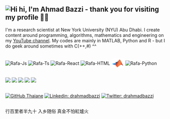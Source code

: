 ## <img src='https://d.tw93.fun/images/hi.gif' alt='Hi' width="20"/> hi, I'm Ahmad Bazzi - thank you for visiting my profile 🙏🏻

I'm a research scientist at New York University (NYU) Abu Dhabi.
I create content around programming, algorithms, mathematics and engineering on my [YouTube channel](https://www.youtube.com/channel/UCgC1d4JZ1Fz4t8MWLJD464w?sub_confirmation=1).
My codes are mainly in MATLAB, Python and R - but I do geek around sometimes with C(++,#) ^^


<div style="display: inline_block"><br>
  <img align="center" alt="Rafa-Js" height="30" width="40" src="https://github.com/abranhe/programming-languages-logos/blob/master/src/cpp/cpp.svg">
  <img align="center" alt="Rafa-Ts" height="30" width="40" src="https://github.com/abranhe/programming-languages-logos/blob/master/src/c/c.svg">
  <img align="center" alt="Rafa-React" height="30" width="40" src="https://github.com/abranhe/programming-languages-logos/blob/master/src/csharp/csharp.svg">
  <img align="center" alt="Rafa-HTML" height="30" width="40" src="https://github.com/abranhe/programming-languages-logos/blob/master/src/python/python.svg">
  <img align="center" alt="Rafa-CSS" height="30" width="40" src="https://raw.githubusercontent.com/devicons/devicon/master/icons/matlab/matlab-original.svg">
  <img align="center" alt="Rafa-Python" height="30" width="40" src="https://github.com/abranhe/programming-languages-logos/blob/master/src/r/r.svg">
</div>
  
  ##
 
<div> 
  <a href="https://www.youtube.com/channel/UCgC1d4JZ1Fz4t8MWLJD464w" target="_blank"><img src="https://img.shields.io/badge/YouTube-FF0000?style=for-the-badge&logo=youtube&logoColor=white" target="_blank"></a>
  <a href="https://instagram.com/drahmadbazzi" target="_blank"><img src="https://img.shields.io/badge/-Instagram-%23E4405F?style=for-the-badge&logo=instagram&logoColor=white" target="_blank"></a>
  <a href = "mailto:bazziapps@gmail.com"><img src="https://img.shields.io/badge/-Gmail-%23333?style=for-the-badge&logo=gmail&logoColor=white" target="_blank"></a>
  <a href="https://www.linkedin.com/in/drahmadbazzi" target="_blank"><img src="https://img.shields.io/badge/-LinkedIn-%230077B5?style=for-the-badge&logo=linkedin&logoColor=white" target="_blank"></a> 
    <a href="https://twitter.com/drahmadbazzi" target="_blank"><img src="https://img.shields.io/badge/-twitter-%230077B5?style=for-the-badge&logo=twitter&logoColor=white" target="_blank"></a> 

  
</div>

##
[![GitHub Thaiane](https://img.shields.io/github/followers/therealbazzi?label=follow&style=social)](https://github.com/therealbazzi)
[![Linkedin: drahmadbazzi](https://img.shields.io/badge/-drahmadbazzi-blue?style=flat-square&logo=Linkedin&logoColor=white&link=https://www.linkedin.com/in/drahmadbazzi/)](https://www.linkedin.com/in/drahmadbazzi/)
[![Twitter: drahmadbazzi](https://img.shields.io/twitter/follow/drahmadbazzi?style=social)](https://twitter.com/drahmadbazzi)

##
行百里者半九十
入乡随俗
真金不怕紅爐火
